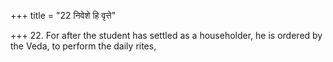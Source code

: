 +++
title = "22 निवेशे हि वृत्ते"

+++
22. For after the student has settled as a householder, he is ordered by the Veda, to perform the daily rites,

